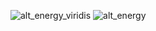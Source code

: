 ![alt_energy_viridis](https://user-images.githubusercontent.com/79040885/156926563-fa20145c-9413-426a-b7d4-f7cf8beaba90.png)
![alt_energy](https://user-images.githubusercontent.com/79040885/156926566-446888b7-aa34-4daa-ba3e-b7b5fd180801.png)
